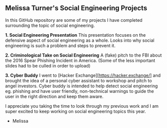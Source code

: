 ## Melissa Turner's Social Engineering Projects

In this GitHub repository are some of my projects I have completed surrounding the topic of social engineering. 

**1. Social Engineering Presentation**
This presentation focuses on the defensive aspect of social engineering as a whole. Looks into why social engineering is such a problem and steps to prevent it. 

**2. Criminological Take on Social Engineering**
A (fake) pitch to the FBI about the 2016 Spear Phishing Incident in America. (Some of the less important slides had to be culled in order to upload)

**3. Cyber Buddy**
I went to [Hacker Exchange][https://hacker.exchange/] and brought the idea of a personal cyber assistant to workshop and pitch to angel investors. Cyber buddy is intended to help detect social engineering eg. phishing and have user friendly, non-technical warnings to guide the user in the right direction and keep them aware. 


I appreciate you taking the time to look through my previous work and I am super excited to keep working on social engineering topics this year. 

- Melissa
